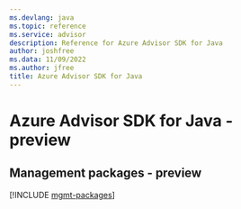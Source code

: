 ```yaml
---
ms.devlang: java
ms.topic: reference
ms.service: advisor
description: Reference for Azure Advisor SDK for Java
author: joshfree
ms.data: 11/09/2022
ms.author: jfree
title: Azure Advisor SDK for Java
---
```

# Azure Advisor SDK for Java - preview

## Management packages - preview
[!INCLUDE [mgmt-packages](advisor-mgmt-index.md)]